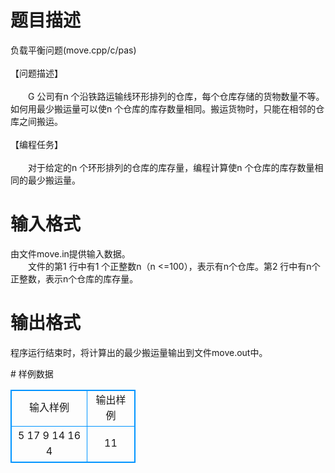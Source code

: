 # 

 
 # 题目描述 
<p>
负载平衡问题(move.cpp/c/pas)<br><br>【问题描述】<br><br>　　G 公司有n 个沿铁路运输线环形排列的仓库，每个仓库存储的货物数量不等。如何用最少搬运量可以使n 个仓库的库存数量相同。搬运货物时，只能在相邻的仓库之间搬运。<br><br>【编程任务】<br><br>　　对于给定的n 个环形排列的仓库的库存量，编程计算使n 个仓库的库存数量相同的最少搬运量。</p> 

 
 # 输入格式 
<p>
由文件move.in提供输入数据。<br>　　文件的第1 行中有1 个正整数n（n <=100），表示有n个仓库。第2 行中有n个正整数，表示n个仓库的库存量。</p> 

 
 # 输出格式 
<p>
程序运行结束时，将计算出的最少搬运量输出到文件move.out中。</p> 
# 样例数据
<style>
        table,table tr th, table tr td { border:1px solid #0094ff; }
        table { width: 200px; min-height: 25px; line-height: 25px; text-align: center; border-collapse: collapse;}   
    </style>
<table>
	<tr>
		<td>输入样例</td>
		<td>输出样例</td>
	</tr>
<tr><td>5
17 9 14 16 4</td><td>11</td></tr></table>
